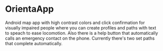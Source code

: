 # OrientaApp
Android map app with high contrast colors and click confirmation for visually impaired people where you can create profiles and paths with text to speach to ease locomotion. Also there is a help button that automatically calls an emergency contact on the phone. Currently there's two set paths that complete automatically.
